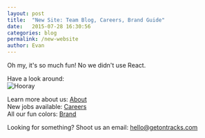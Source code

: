 ```yaml
---
layout: post
title:  "New Site: Team Blog, Careers, Brand Guide"
date:   2015-07-28 16:30:56
categories: blog
permalink: /new-website
author: Evan
---
```


Oh my, it's so much fun! No we didn't use React.

Have a look around:  
![Hooray](https://i.imgur.com/eFyeOSV.jpg)

Learn more about us: [About]  
New jobs available: [Careers]  
All our fun colors: [Brand]  

Looking for something? Shoot us an email: [hello@getontracks.com]

[About]: /about
[Careers]: /careers
[Brand]: /brand
[hello@getontracks.com]: mailto:hello@getontracks.com


